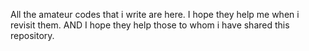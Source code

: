 All the amateur codes that i write are here.
I hope they help me when i revisit them.
AND
I hope they help those to whom i have shared this repository.
